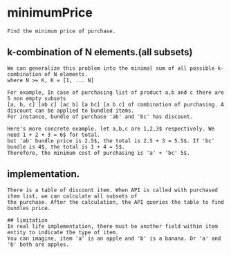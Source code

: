 # minimumPrice
    Find the minimum price of purchase.

## k-combination of N elements.(all subsets)
    We can generalize this problem into the minimal sum of all possible k-combination of N elements.
    where N >= K, K = [1, ... N]

    For example, In case of purchasing list of product a,b and c there are 5 non empty subsets
    [a, b, c] [ab c] [ac b] [a bc] [a b c] of combination of purchasing. A discount can be applied to bundled items.
    For instance, bundle of purchase 'ab' and 'bc' has discount.

    Here's more concrete example. let a,b,c are 1,2,3$ respectively. We need 1 + 2 + 3 = 6$ for total.
    but 'ab' bundle price is 2.5$, the total is 2.5 + 3 = 5.5$. If 'bc' bundle is 4$, the total is 1 + 4 = 5$.
    Therefore, the minimum cost of purchasing is 'a' + 'bc' 5$.

## implementation.
    There is a table of discount item. When API is called with purchased item list, we can calculate all subsets of
    the purchase. After the calculation, the API queries the table to find bundles price.

    ## limitation
    In real life implementation, there must be another field within item entity to indicate the type of item.
    You can imagine, item 'a' is an apple and 'b' is a banana. Or 'a' and 'b' both are apples.
